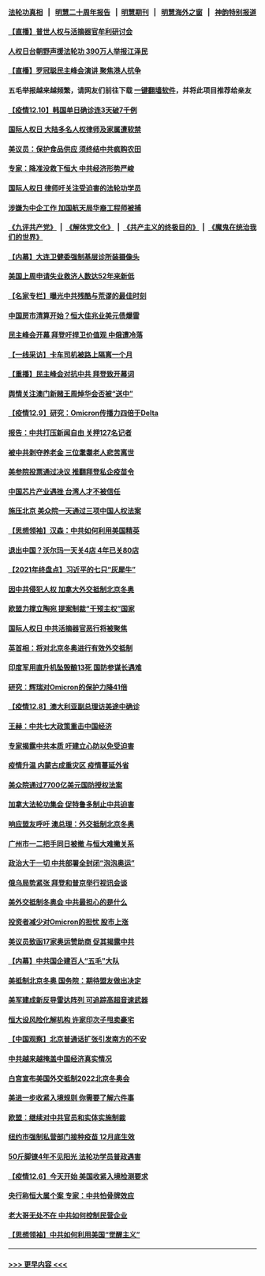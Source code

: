 #### [法轮功真相](https://github.com/gfw-breaker/truth/blob/master/README.md?t=0) &nbsp;&nbsp;|&nbsp;&nbsp; [明慧二十周年报告](https://github.com/gfw-breaker/mh-reports/blob/master/README.md?t=0) &nbsp;&nbsp;|&nbsp;&nbsp;[明慧期刊](https://github.com/gfw-breaker/mh-qikan) &nbsp;&nbsp;|&nbsp;&nbsp; [明慧海外之窗](https://github.com/gfw-breaker/mh-news/blob/master/README.md?t=0) &nbsp;&nbsp;|&nbsp;&nbsp; [神韵特别报道](https://github.com/gfw-breaker/mh-news/blob/master/shenyun.md?t=0)
#### [【直播】普世人权与活摘器官牟利研讨会](../pages/nf4514/n13425146.md?t=12110001) 
#### [人权日台朝野声援法轮功 390万人举报江泽民](../pages/nf4514/n13427519.md?t=12110001) 
#### [【直播】罗冠聪民主峰会演讲 聚焦港人抗争](../pages/nf4514/n13424672.md?t=12110001) 
#### 五毛举报越来越频繁，请网友们前往下载 [一键翻墙软件](https://github.com/gfw-breaker/ssr-accounts)，并将此项目推荐给亲友
#### [【疫情12.10】韩国单日确诊连3天破7千例](../pages/nf4514/n13429074.md?t=12110001) 
#### [国际人权日 大陆多名人权律师及家属遭软禁](../pages/nf4514/n13428751.md?t=12110001) 
#### [美议员：保护食品供应 须终结中共疯购农田](../pages/nf4514/n13428253.md?t=12110001) 
#### [专家：降准没救下恒大 中共经济形势严峻](../pages/nf4514/n13427980.md?t=12110001) 
#### [国际人权日 律师吁关注受迫害的法轮功学员](../pages/nf4514/n13427032.md?t=12110001) 
#### [涉嫌为中企工作 加国航天局华裔工程师被捕](../pages/nf4514/n13427678.md?t=12110001) 
#### [《九评共产党》](https://github.com/begood0513/9ping.md/blob/master/README.md) &nbsp;|&nbsp; [《解体党文化》](../../../../jtdwh.md/blob/master/README.md)  &nbsp;|&nbsp; [《共产主义的终极目的》](../../../../gczydzjmd.md/blob/master/README.md) &nbsp;|&nbsp; [《魔鬼在统治我们的世界》](../../../../mgztzwmdsj.md/blob/master/README.md) 
#### [【内幕】大连卫健委强制基层诊所装摄像头](../pages/nf4514/n13427575.md?t=12110001) 
#### [美国上周申请失业救济人数达52年来新低](../pages/nf4514/n13427326.md?t=12110001) 
#### [【名家专栏】曝光中共残酷与荒谬的最佳时刻](../pages/nf4514/n13427052.md?t=12110001) 
#### [中国房市清算开始？恒大佳兆业美元债爆雷](../pages/nf4514/n13427306.md?t=12110001) 
#### [民主峰会开幕 拜登吁捍卫价值观 中俄遭冷落](../pages/nf4514/n13427281.md?t=12110001) 
#### [【一线采访】卡车司机被路上隔离一个月](../pages/nf4514/n13427029.md?t=12110001) 
#### [【重播】民主峰会对抗中共 拜登致开幕词](../pages/nf4514/n13425940.md?t=12110001) 
#### [舆情关注澳门新赌王周焯华会否被“送中”](../pages/nf4514/n13426686.md?t=12110001) 
#### [【疫情12.9】研究：Omicron传播力四倍于Delta](../pages/nf4514/n13426577.md?t=12110001) 
#### [报告：中共打压新闻自由 关押127名记者](../pages/nf4514/n13426290.md?t=12110001) 
#### [被中共剥夺养老金 三位耄耋老人悲苦离世](../pages/nf4514/n13424317.md?t=12110001) 
#### [美参院投票通过决议 推翻拜登私企疫苗令](../pages/nf4514/n13425659.md?t=12110001) 
#### [中国芯片产业遇挫 台湾人才不被信任](../pages/nf4514/n13425775.md?t=12110001) 
#### [施压北京 美众院一天通过三项中国人权法案](../pages/nf4514/n13425410.md?t=12110001) 
#### [【思想领袖】汉森：中共如何利用美国精英](../pages/nf4514/n13406103.md?t=12110001) 
#### [退出中国？沃尔玛一天关4店 4年已关80店](../pages/nf4514/n13425000.md?t=12110001) 
#### [【2021年终盘点】习近平的七只“灰犀牛”](../pages/nf4514/n13424653.md?t=12110001) 
#### [因中共侵犯人权 加拿大外交抵制北京冬奥](../pages/nf4514/n13425002.md?t=12110001) 
#### [欧盟力撑立陶宛 提案制裁“干预主权”国家](../pages/nf4514/n13424824.md?t=12110001) 
#### [国际人权日 中共活摘器官恶行将被聚焦](../pages/nf4514/n13424502.md?t=12110001) 
#### [英首相：将对北京冬奥进行有效外交抵制](../pages/nf4514/n13424568.md?t=12110001) 
#### [印度军用直升机坠毁酿13死 国防参谋长遇难](../pages/nf4514/n13424258.md?t=12110001) 
#### [研究：辉瑞对Omicron的保护力降41倍](../pages/nf4514/n13424111.md?t=12110001) 
#### [【疫情12.8】澳大利亚副总理访美途中确诊](../pages/nf4514/n13424001.md?t=12110001) 
#### [王赫：中共七大政策重击中国经济](../pages/nf4514/n13423618.md?t=12110001) 
#### [专家揭露中共本质 吁建立心防以免受迫害](../pages/nf4514/n13422568.md?t=12110001) 
#### [疫情升温 内蒙古成重灾区 疫情蔓延外省](../pages/nf4514/n13422718.md?t=12110001) 
#### [美众院通过7700亿美元国防授权法案](../pages/nf4514/n13423184.md?t=12110001) 
#### [加拿大法轮功集会 促特鲁多制止中共迫害](../pages/nf4514/n13422996.md?t=12110001) 
#### [响应盟友呼吁 澳总理：外交抵制北京冬奥](../pages/nf4514/n13422967.md?t=12110001) 
#### [广州市一二把手同日被撤 与恒大难撇关系](../pages/nf4514/n13422974.md?t=12110001) 
#### [政治大于一切 中共部署全封闭“泡泡奥运”](../pages/nf4514/n13422812.md?t=12110001) 
#### [俄乌局势紧张 拜登和普京举行视讯会谈](../pages/nf4514/n13422512.md?t=12110001) 
#### [美外交抵制冬奥会 中共最担心的是什么](../pages/nf4514/n13422442.md?t=12110001) 
#### [投资者减少对Omicron的担忧 股市上涨](../pages/nf4514/n13422359.md?t=12110001) 
#### [美议员致函17家奥运赞助商 促其揭露中共](../pages/nf4514/n13422138.md?t=12110001) 
#### [【内幕】中共国企建百人“五毛”大队](../pages/nf4514/n13421758.md?t=12110001) 
#### [美抵制北京冬奥 国务院：期待盟友做出决定](../pages/nf4514/n13421518.md?t=12110001) 
#### [美军建成新反导雷达阵列 可追踪高超音速武器](../pages/nf4514/n13421171.md?t=12110001) 
#### [恒大设风险化解机构 许家印次子甩卖豪宅](../pages/nf4514/n13421276.md?t=12110001) 
#### [【中国观察】北京普通话扩张引发南方的不安](../pages/nf4514/n13420854.md?t=12110001) 
#### [中共越来越掩盖中国经济真实情况](../pages/nf4514/n13420493.md?t=12110001) 
#### [白宫宣布美国外交抵制2022北京冬奥会](../pages/nf4514/n13420408.md?t=12110001) 
#### [美进一步收紧入境规则 你需要了解六件事](../pages/nf4514/n13420327.md?t=12110001) 
#### [欧盟：继续对中共官员和实体实施制裁](../pages/nf4514/n13420338.md?t=12110001) 
#### [纽约市强制私营部门接种疫苗 12月底生效](../pages/nf4514/n13420156.md?t=12110001) 
#### [50斤脚镣4年不见阳光 法轮功学员普政遇害](../pages/nf4514/n13417359.md?t=12110001) 
#### [【疫情12.6】今天开始 美国收紧入境检测要求](../pages/nf4514/n13419617.md?t=12110001) 
#### [央行称恒大属个案 专家：中共怕骨牌效应](../pages/nf4514/n13418748.md?t=12110001) 
#### [老大哥无处不在 中共如何控制民营企业](../pages/nf4514/n13418637.md?t=12110001) 
#### [【思想领袖】中共如何利用美国“觉醒主义”](../pages/nf4514/n13393929.md?t=12110001) 

----
#### [ >>> 更早内容 <<< ](../indexes/nf4514-earlier.md)
